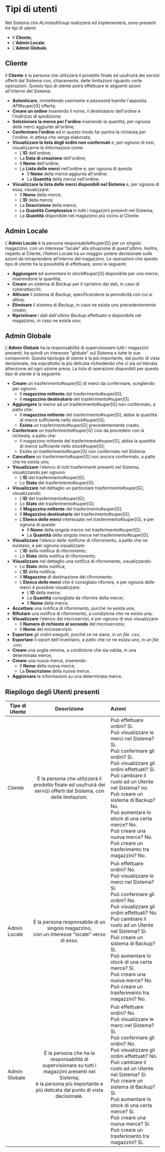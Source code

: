 # Tipi di utenti <tipiutenti>

Nel Sistema che _ALimitedGroup_ realizzerà ed implementerà, sono presenti tre tipi di utenti:
- Il __Cliente__;
- L'__Admin Locale__;
- L'__Admin Globale__.

## Cliente
Il __Cliente__ è la persona che utilizzerà il prodotto finale ed usufruirà dei servizi offerti dal Sistema con, chiaramente, delle limitazioni riguardo certe operazioni. Questo tipo di utente potrà effettuare le seguenti azioni all'interno del Sistema:
* __Autenticare__, immettendo _username_ e _password_ tramite l'apposita _API_#super[G] offerta;
* __Creare un ordine__ inserendo il nome, il destinatario dell'ordine e l'indirizzo di spedizione;
* __Selezionare la merce per l'ordine__ inserendo la quantità, per ognuna delle merci aggiunte all'ordine;
* __Confermare l'ordine__ ed in questo modo far partire la richiesta per l'ordine, in attesa che venga elaborata;
* __Visualizzare la lista degli ordini non confermati__ e, per ognuno di essi, visualizzarne le informazioni come:
    - L'__ID__ dell'ordine;
    - La __Data di creazione__ dell'ordine;
    - Il __Nome__ dell'ordine;
    - La __Lista delle merci__ nell'ordine e, per ognuna di questa:
        + Il __Nome__ della merce aggiunta all'ordine;
        + La __Quantità__ della merce nell'ordine.
* __Visualizzare la lista delle merci disponibili nel Sistema__ e, per ognuna di essa, visualizzare:
    - Il __Nome__ della merce;
    - L'__ID__ della merce;
    - La __Descrizione__ della merce;
    - La __Quantità Complessiva__ in tutti i magazzini presenti nel Sistema;
    - La __Quantità__ disponibile nel magazzino più vicino al Cliente.

## Admin Locale
L'__Admin Locale__ è la persona responsabile#super[G] per un singolo magazzino, con un interesse "locale" alla situazione di quest'ultimo. Inoltre, rispetto al Cliente, l'Admin Locale ha un maggior potere decisionale sulle azioni da intraprendere all'interno del magazzino. Le operazioni che questo tipo di utente ha la possibilità di effettuare, sono le seguenti:
* __Aggiungere__ ed aumentare lo _stock_#super[G] disponibile per una merce, inserendone la quantità;
* __Creare__ un sistema di _Backup_ per il ripristino dei dati, in caso di cyberattacchi;
* __Attivare__ il sistema di _Backup_, specificandone la periodicità con cui si attiva;
* __Eliminare__ il sistema di _Backup_, in caso ne esista uno precedentemente creato;
* __Ripristinare__ i dati dall'ultimo _Backup_ effettuato e disponibile nel magazzino, in caso ne esista uno;

## Admin Globale
L'__Admin Globale__ ha la responsabilità di supervisionare tutti i magazzini presenti, ha quindi un interesse "globale" sul Sistema e tutte le sue componenti. Questa tipologia di utente è la più importante, dal punto di vista decisionale, ma soprattutto la più delicata richiedendo che ci sia un'elevata attenzione ad ogni azione presa. La lista di operazioni disponibili per questo tipo di utente è la seguente:
* __Creare__ un trasferimento#super[G] di merci da confermare, scegliendo per ognuno:
    - Il __magazzino mittente__ del trasferimento#super[G];
    - Il __magazzino destinatario__ del trasferimento#super[G].
* __Aggiungere__ la merce ad un trasferimento#super[G] non confermato, a patto che:
    - Il __magazzino mittente__ del trasferimento#super[G], abbia la quantità di merce sufficiente nello _stock_#super[G];
    - __Esista__ un trasferimento#super[G] precedentemente creato.
* __Confermare__ un trasferimento#super[G] così da procedere con la richiesta, a patto che:
    - Il magazzino mittente del trasferimento#super[G], abbia la quantità di merce sufficiente nello _stock_#super[G];
    - Esista un trasferimento#super[G] non confermato nel Sistema.
* __Cancellare__ un trasferimento#super[G] non ancora confermato, a patto che ne esista uno;
* __Visualizzare__ l'elenco di tutti trasferimenti presenti nel Sistema, visualizzando per ognuno:
    - L'__ID__ del trasferimento#super[G];
    - Lo __Stato__ del trasferimento#super[G].
* __Visualizzare__ nel dettaglio un particolare trasferimento#super[G], visualizzando:
    - L'__ID__ del trasferimento#super[G];
    - Lo __Stato__ del trasferimento#super[G];
    - Il __Magazzino mittente__ del trasferimento#super[G];
    - Il __Magazzino destinatario__ del trasferimento#super[G];
    - L'__Elenco delle merci__ interessate nel trasferimento#super[G], e per ognuna di queste:
        + Il __Nome__ della singola merce nel trasferimento#super[G];
        + La __Quantità__ della singola merce nel trasferimento#super[G].
* __Visualizzare__ l'elenco delle notifiche di rifornimento, a patto che ne esistano, e per ognuna visualizzare:
    - L'__ID__ della notifica di rifornimento;
    - Lo __Stato__ della notifica di rifornimento.
* __Visualizzare__ nel dettaglio una notifica di rifornimento, visualizzando:
    - Lo __Stato__ della notifica;
    - L'__ID__ della notifica;
    - Il __Magazzino__ di destinazione del rifornimento;
    - L'__Elenco delle merci__ che è consigliato rifornire, e per ognuna delle merci è possibile visualizzare:
        + L'__ID__ della merce;
        + La __Quantità__ consigliata da rifornire della merce;
        + Il __Nome__ della merce.
* __Accettare__ una notifica di rifornimento, purchè ne esista una;
* __Rifiutare__ una notifica di rifornimento, a condizione che ne esista una;
* __Visualizzare__ l'elenco dei microservizi, e per ognuno di essi visualizzare:
    - Il __Numero di richieste al secondo__ del microservizio;
    - Il __Nome__ del microservizio.
* __Esportare__ gli ordini eseguiti, purché ce ne siano, in un _file_ .csv;
* __Esportare__ il _report_ dell'inventario, a patto che ce ne esista uno, in un _file_ .csv;
* __Creare__ una soglia minima, a condizione che sia valida, in una determinata merce;
* __Creare__ una nuova merce, inserendo:
    - Il __Nome__ della nuova merce;
    - La __Descrizione__ della nuova merce.
* __Aggiornare__ le informazioni su una determinata merce.

## Riepilogo degli Utenti presenti
<!--raw-typst
#figure(
  table(
    columns: (1fr, 1.75fr, 3fr),
    align: horizon,
    inset: 5pt,
    table.header(
      [#text(fill: white)[*Tipo di Utente*]],
      [#text(fill: white)[*Descrizione*]],
      [#text(fill: white)[*Operazioni*]],
    ),
    [Cliente],
    [È la persona che utilizzerà il prodotto finale ed usufruirà dei servizi offerti dal Sistema, con delle limitazioni.],
    [Può effettuare ordini? Sì.\ Può visualizzare le merci nel Sistema? Sì.\ Può confermare gli ordini? Sì.\ Può visualizzare gli ordini effettuati? Sì.\ Può cambiare il ruolo ad un Utente nel Sistema? No. \ Può creare un sistema di Backup? No.\ Può aumentare lo stock di una certa merce? No. \ Può creare una nuova merce? No.\ Può creare un trasferimento tra magazzini? No.],
    [Admin \ Locale],
    [È la persona responsabile di un singolo magazzino, \ con un interesse "locale" verso di esso.],
    [Può effettuare ordini? No. \ Può visualizzare le merci nel Sistema? Sì. \ Può confermare gli ordini? No. \ Può visualizzare gli ordini effettuati? No. \ Può cambiare il ruolo ad un Utente nel Sistema? Sì. \ Può creare un sistema di Backup? Sì. \ Può aumentare lo stock di una certa merce? Sì. \ Può creare una nuova merce? No. \ Può creare un trasferimento tra magazzini? No.],
    [Admin \ Globale],
    [È la persona che ha la responsabilità di supervisionare su tutti i magazzini presenti nel Sistema; \ è la persona più importante e più delicata dal punto di vista decisionale.],
    [Può effettuare ordini? No. \ Può visualizzare le merci nel Sistema? Sì. \ Può confermare gli ordini? No. \ Può visualizzare gli ordini effettuati? No. \ Può cambiare il ruolo ad un Utente nel Sistema? Sì. \ Può creare un sistema di Backup? Sì. \ Può aumentare lo stock di una certa merce? Sì. \ Può creare una nuova merce? Sì. \ Può creare un trasferimento tra magazzini? Sì.],
  ),
  caption: [Riepilogo degli Utenti presenti nel Sistema]
)
-->
<!--typst-begin-exclude-->
| Tipo di Utente | Descrizione | Azioni |
|---|:---:|:---|
| Cliente | È la persona che utilizzerà il prodotto finale ed usufruirà dei servizi offerti dal Sistema, con delle limitazioni. | Può effettuare ordini? Sì.<br>Può visualizzare le merci nel Sistema? Sì.<br>Può confermare gli ordini? Sì.<br>Può visualizzare gli ordini effettuati? Sì.<br>Può cambiare il ruolo ad un Utente nel Sistema? no. <br>Può creare un sistema di Backup? No.<br>Può aumentare lo stock di una certa merce? No. <br>Può creare una nuova merce? No.<br>Può creare un trasferimento tra magazzini? No. |
| Admin Locale | È la persona responsabile di un singolo magazzino,<br> con un interesse "locale" verso di esso. | Può effettuare ordini? No.<br>Può visualizzare le merci nel Sistema? Sì.<br>Può confermare gli ordini? No.<br>Può visualizzare gli ordini effettuati? No.<br>Può cambiare il ruolo ad un Utente nel Sistema? Sì.<br>Può creare un sistema di Backup? Sì.<br>Può aumentare lo stock di una certa merce? Sì.<br>Può creare una nuova merce? No.<br>Può creare un trasferimento tra magazzini? No. |
| Admin Globale | È la persona che ha la responsabilità di supervisionare su tutti i magazzini presenti nel Sistema; <br> è la persona più importante e più delicata dal punto di vista decisionale. | Può effettuare ordini? No.<br>Può visualizzare le merci nel Sistema? Sì.<br>Può confermare gli ordini? No.<br>Può visualizzare gli ordini effettuati? No.<br>Può cambiare il ruolo ad un Utente nel Sistema? Sì.<br>Può creare un sistema di Backup? Sì.<br>Può aumentare lo stock di una certa merce? Sì.<br>Può creare una nuova merce? Sì.<br>Può creare un trasferimento tra magazzini? Sì. |
<!--typst-end-exclude-->
